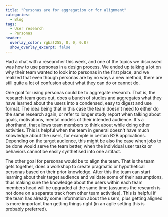 ```yaml
---
title: "Personas are for aggregation or for alignment"
categories:
  - Blog
tags:
  - User research
  - Personas
header:
  overlay_color: rgba(255, 0, 0, 0.8)
  show_overlay_excerpt: false
---
```


Had a chat with a researcher this week, and one of the topics we discussed was how to use personas in a design process. We ended up talking a lot on why their team wanted to look into personas in the first place, and we realized that even though personas are by no ways a new method, there are still quite a lot of confusion about what they can do or cannot do.

One goal for using personas could be to aggregate research. That is, the research team goes out, does a bunch of studies and aggregates what they have learned about the users into a condensed, easy to digest and use format. The idea being that in this case the team doesn't need to either do the same research again, or refer to longer study report when talking about goals, motivations, mental models of their intended audience. It's a shorthand, that allows team members to think about while doing other activities. This is helpful when the team in general doesn't have much knowledge about the users, for example in certain B2B applications. Depending on the target audience, this might be also the case when jobs to be done would serve the team better, when the individual user tasks or behaviors cannot be easily synthetised into one artifact.

The other goal for personas would be to align the team. That is the team gets together, does a workshop to create pragmatic or hypothetical personas based on their prior knowledge. After this the team can start learning about their target audience and validate some of their assumptions, thus making sure the knowledge about the users within each team members head will be upgraded at the same time (assumes the research is not done on a separate track from other team activities). This is helpful if the team has already some information about the users, plus getting aligned is more important than getting things right (in an agile setting this is probably preferred). 
